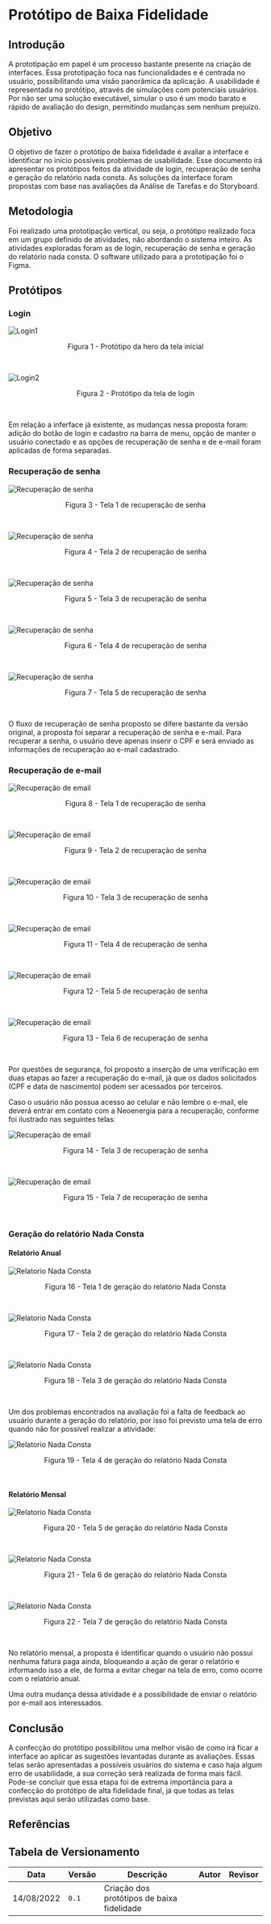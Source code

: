 # Protótipo de Baixa Fidelidade

## Introdução

A prototipação em papel é um processo bastante presente na criação de interfaces. Essa prototipação foca nas funcionalidades e é centrada no usuário, possibilitando uma visão panorâmica da aplicação. A usabilidade é representada no protótipo, através de simulações com potenciais usuários. Por não ser uma solução executável, simular o uso é um modo barato e rápido de avaliação do design, permitindo mudanças sem nenhum prejuízo.

## Objetivo

O objetivo de fazer o protótipo de baixa fidelidade é avaliar a interface e identificar no início possíveis problemas de usabilidade. Esse documento irá apresentar os protótipos feitos da atividade de login, recuperação de senha e geração do relatório nada consta. As soluções da interface foram propostas com base nas avaliações da Análise de Tarefas e do Storyboard.

## Metodologia

Foi realizado uma prototipação vertical, ou seja, o protótipo realizado foca em um grupo definido de atividades, não abordando o sistema inteiro. As atividades exploradas foram as de login, recuperação de senha e geração do relatório nada consta. O software utilizado para a prototipação foi o Figma.

## Protótipos

### Login

![Login1](../../assets/prototipos/Login1.png)

<div style="text-align: center">
<p>Figura 1 - Protótipo da hero da tela inicial</p>
</div>
<br/>

![Login2](../../assets/prototipos/Login2.png)

<div style="text-align: center">
<p>Figura 2 - Protótipo da tela de login</p>
</div>
<br/>

Em relação a inferface já existente, as mudanças nessa proposta foram: adição do botão de login e cadastro na barra de menu, opção de manter o usuário conectado e as opções de recuperação de senha e de e-mail foram aplicadas de forma separadas.

### Recuperação de senha

![Recuperação de senha](../../assets/prototipos/Senha1.png)

<div style="text-align: center">
<p>Figura 3 - Tela 1 de recuperação de senha</p>
</div>
<br/>

![Recuperação de senha](../../assets/prototipos/Senha2.png)

<div style="text-align: center">
<p>Figura 4 - Tela 2 de recuperação de senha</p>
</div>
<br/>

![Recuperação de senha](../../assets/prototipos/Senha3.png)

<div style="text-align: center">
<p>Figura 5 - Tela 3 de recuperação de senha</p>
</div>
<br/>

![Recuperação de senha](../../assets/prototipos/Senha4.png)

<div style="text-align: center">
<p>Figura 6 - Tela 4 de recuperação de senha</p>
</div>
<br/>

![Recuperação de senha](../../assets/prototipos/Senha5.png)

<div style="text-align: center">
<p>Figura 7 - Tela 5 de recuperação de senha</p>
</div>
<br/>

O fluxo de recuperação de senha proposto se difere bastante da versão original, a proposta foi separar a recuperação de senha e e-mail. Para recuperar a senha, o usuário deve apenas inserir o CPF e será enviado as informações de recuperação ao e-mail cadastrado.

### Recuperação de e-mail

![Recuperação de email](../../assets/prototipos/Email1.png)

<div style="text-align: center">
<p>Figura 8 - Tela 1 de recuperação de senha</p>
</div>
<br/>

![Recuperação de email](../../assets/prototipos/Email2.png)

<div style="text-align: center">
<p>Figura 9 - Tela 2 de recuperação de senha</p>
</div>
<br/>

![Recuperação de email](../../assets/prototipos/Email3.png)

<div style="text-align: center">
<p>Figura 10 - Tela 3 de recuperação de senha</p>
</div>
<br/>

![Recuperação de email](../../assets/prototipos/Email4.png)

<div style="text-align: center">
<p>Figura 11 - Tela 4 de recuperação de senha</p>
</div>
<br/>

![Recuperação de email](../../assets/prototipos/Email5.png)

<div style="text-align: center">
<p>Figura 12 - Tela 5 de recuperação de senha</p>
</div>
<br/>

![Recuperação de email](../../assets/prototipos/Email6.png)

<div style="text-align: center">
<p>Figura 13 - Tela 6 de recuperação de senha</p>
</div>
<br/>

Por questões de segurança, foi proposto a inserção de uma verificação em duas etapas ao fazer a recuperação do e-mail, já que os dados solicitados (CPF e data de nascimento) podem ser acessados por terceiros.

Caso o usuário não possua acesso ao celular e não lembre o e-mail, ele deverá entrar em contato com a Neoenergia para a recuperação, conforme foi ilustrado nas seguintes telas:

![Recuperação de email](../../assets/prototipos/Email7.png)

<div style="text-align: center">
<p>Figura 14 - Tela 3 de recuperação de senha</p>
</div>
<br/>

![Recuperação de email](../../assets/prototipos/Email8.png)

<div style="text-align: center">
<p>Figura 15 - Tela 7 de recuperação de senha</p>
</div>
<br/>

### Geração do relatório Nada Consta

#### Relatório Anual

![Relatorio Nada Consta](../../assets/prototipos/Relatorio1.png)

<div style="text-align: center">
<p>Figura 16 - Tela 1 de geração do relatório Nada Consta</p>
</div>
<br/>

![Relatorio Nada Consta](../../assets/prototipos/Relatorio2.png)

<div style="text-align: center">
<p>Figura 17 - Tela 2 de geração do relatório Nada Consta</p>
</div>
<br/>

![Relatorio Nada Consta](../../assets/prototipos/Relatorio3.png)

<div style="text-align: center">
<p>Figura 18 - Tela 3 de geração do relatório Nada Consta</p>
</div>
<br/>

Um dos problemas encontrados na avaliação foi a falta de feedback ao usuário durante a geração do relatório, por isso foi previsto uma tela de erro quando não for possível realizar a atividade:

![Relatorio Nada Consta](../../assets/prototipos/Relatorio4.png)

<div style="text-align: center">
<p>Figura 19 - Tela 4 de geração do relatório Nada Consta</p>
</div>
<br/>

#### Relatório Mensal

![Relatorio Nada Consta](../../assets/prototipos/Relatorio5.png)

<div style="text-align: center">
<p>Figura 20 - Tela 5 de geração do relatório Nada Consta</p>
</div>
<br/>

![Relatorio Nada Consta](../../assets/prototipos/Relatorio6.png)

<div style="text-align: center">
<p>Figura 21 - Tela 6 de geração do relatório Nada Consta</p>
</div>
<br/>

![Relatorio Nada Consta](../../assets/prototipos/Relatorio7.png)

<div style="text-align: center">
<p>Figura 22 - Tela 7 de geração do relatório Nada Consta</p>
</div>
<br/>

No relatório mensal, a proposta é identificar quando o usuário não possui nenhuma fatura paga ainda, bloqueando a ação de gerar o relatório e informando isso a ele, de forma a evitar chegar na tela de erro, como ocorre com o relatório anual.

Uma outra mudança dessa atividade é a possibilidade de enviar o relatório por e-mail aos interessados.

## Conclusão

A confecção do protótipo possibilitou uma melhor visão de como irá ficar a interface ao aplicar as sugestões levantadas durante as avaliações. Essas telas serão apresentadas a possíveis usuários do sistema e caso haja algum erro de usabilidade, a sua correção será realizada de forma mais fácil. Pode-se concluir que essa etapa foi de extrema importância para a confecção do protótipo de alta fidelidade final, já que todas as telas previstas aqui serão utilizadas como base.

## Referências

## Tabela de Versionamento

| Data | Versão | Descrição | Autor | Revisor |
| ---- | ------ | --------- | ----- | ------- |
| 14/08/2022 | `0.1`  | Criação dos protótipos de baixa fidelidade |  | 